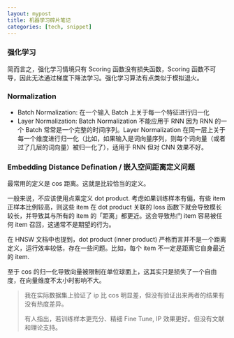 ```yaml
---
layout: mypost
title: 机器学习碎片笔记
categories: [tech, snippet]
---
```


### 强化学习

简而言之，强化学习情境只有 Scoring 函数没有损失函数，Scoring 函数不可导，因此无法通过梯度下降法学习。强化学习算法有点类似于模拟退火。

### Normalization

- Batch Normalization: 在一个输入 Batch 上关于每一个特征进行归一化
- Layer Normalization: Batch Normalization 不能应用于 RNN 因为 RNN 的一个 Batch 常常是一个完整的时间序列。Layer Normalization 在同一层上关于每一个维度进行归一化（比如，如果输入是词向量序列，则每个词向量（或者过了几层的词向量）被归一化了），适用于 RNN 但对 CNN 效果不好。

### Embedding Distance Defination / 嵌入空间距离定义问题

最常用的定义是 cos 距离。这就是比较恰当的定义。

一般来说，不应该使用点乘定义 dot product. 考虑如果训练样本有偏，有些 item 正样本比例较高，则这些 item 在 dot product 关联的 loss 函数下就会导致模长较长，并导致其与所有的 item 的「距离」都更近。这会导致热门 item 容易被任何 item 召回，这通常不是期望的行为。

在 HNSW 文档中也提到，dot product (inner product) 严格而言并不是一个距离定义，运行效率较低，存在一些问题。比如，每个 item 不一定是距离它自身最近的 item.

至于 cos 的归一化导致向量被限制在单位球面上，这其实只是损失了一个自由度，在向量维度不太小时影响不大。

> 我在实际数据集上验证了 ip 比 cos 明显差，但没有验证出来两者的结果有没有热度差异。
> 
> 有人指出，若训练样本更充分、精细 Fine Tune, IP 效果更好。但没有文献和理论支持。
